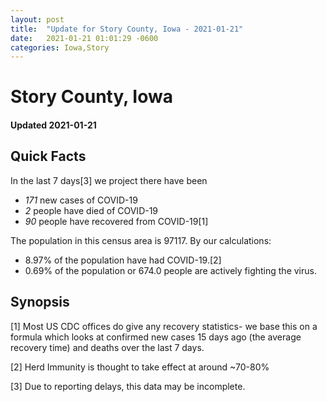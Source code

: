 ```yaml
---
layout: post
title:  "Update for Story County, Iowa - 2021-01-21"
date:   2021-01-21 01:01:29 -0600
categories: Iowa,Story
---
```


# Story County, Iowa
#### Updated 2021-01-21

## Quick Facts

In the last 7 days[3] we project there have been
- *171* new cases of COVID-19
- *2* people have died of COVID-19
- *90* people have recovered from COVID-19[1]

The population in this census area is 97117. By our calculations:
- 8.97% of the population have had COVID-19.[2]
- 0.69% of the population or 674.0 people are actively fighting the virus.

## Synopsis




[1] Most US CDC offices do give any recovery statistics- we base this on a formula which looks at confirmed new cases
15 days ago (the average recovery time) and deaths over the last 7 days.

[2] Herd Immunity is thought to take effect at around ~70-80%

[3] Due to reporting delays, this data may be incomplete.
 
    